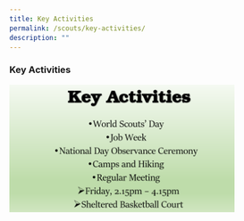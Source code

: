 ```yaml
---
title: Key Activities
permalink: /scouts/key-activities/
description: ""
---
```

### Key Activities

<img src="/images/scouts2.png" style="width:80%">
